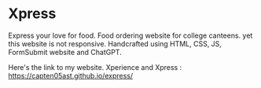 # Xpress
Express your love for food.
Food ordering website for college canteens.
yet this website is not responsive.
Handcrafted using HTML, CSS, JS, FormSubmit website and ChatGPT.

Here's the link to my website. Xperience and Xpress : https://capten05ast.github.io/express/

